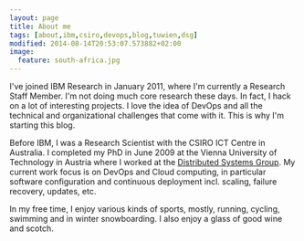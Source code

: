 ```yaml
---
layout: page
title: About me
tags: [about,ibm,csiro,devops,blog,tuwien,dsg]
modified: 2014-08-14T20:53:07.573882+02:00
image:
  feature: south-africa.jpg
---
```


I've joined IBM Research in January 2011, where I'm currently a Research Staff Member. I'm not doing much core research these days. In fact, I hack on a lot of interesting projects. I love the idea of DevOps and all the technical and organizational challenges that come with it. This is why I'm starting this blog.

Before IBM, I was a Research Scientist with the CSIRO ICT Centre in Australia. I completed my PhD in June 2009 at the Vienna University of Technology in Austria where I worked at the [Distributed Systems Group](http://dsg.tuwien.ac.at). My current work focus is on DevOps and Cloud computing, in particular software configuration and continuous deployment incl. scaling, failure recovery, updates, etc.

In my free time, I enjoy various kinds of sports, mostly, running, cycling, swimming and in winter snowboarding. I also enjoy a glass of good wine and scotch.